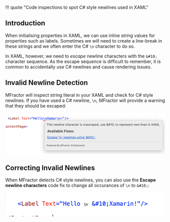 !!! quote "Code inspections to spot C# style newlines used in XAML"

## Introduction

When initialising properties in XAML, we can use inline string values for properties such as labels. Sometimes we will need to create a line-break in these strings and we often enter the C# `\n` character to do so.

In XAML, however, we need to *escape* newline characters with the `&#10;` character sequence. As the escape sequence is difficult to remember, it is common to accidentally use C# newlines and cause rendering issues.

## Invalid Newline Detection

MFractor will inspect string literal in your XAML and check for C# style newlines. If you have used a C# newline, `\n`, MFractor will provide a warning that they should be escaped:

![C# Style newline analysis](/img/xamarin-forms/newline-analysis.png)

## Correcting Invalid Newlines

When MFractor detects C# style newlines, you can also use the **Escape newline characters** code fix to change all occurances of `\n` to `&#10;`:

![C# Style newline code fix](/img/xamarin-forms/newline-code-fix.png)
